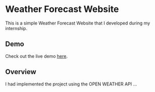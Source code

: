 # Weather Forecast Website

This is a simple Weather Forecast Website that I developed during my internship.

## Demo

Check out the live demo [here](https://rohanthbaipilla.github.io/Weather-Forecast-Website/).

## Overview

I had implemented the project using the OPEN WEATHER API
...
